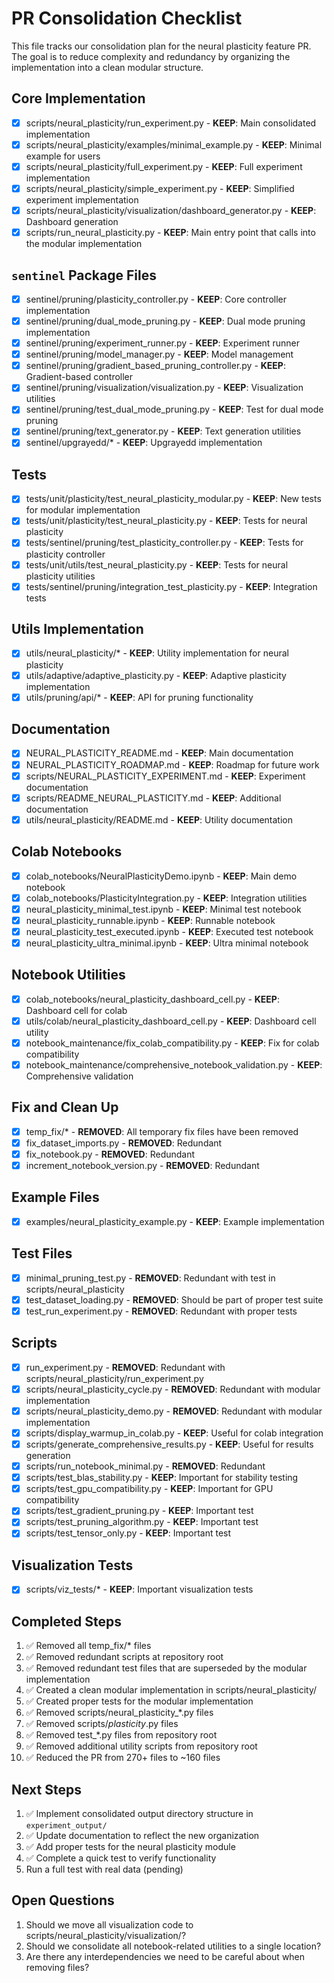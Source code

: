 # PR Consolidation Checklist

This file tracks our consolidation plan for the neural plasticity feature PR. The goal is to reduce complexity and redundancy by organizing the implementation into a clean modular structure.

## Core Implementation

- [x] scripts/neural_plasticity/run_experiment.py - **KEEP**: Main consolidated implementation
- [x] scripts/neural_plasticity/examples/minimal_example.py - **KEEP**: Minimal example for users
- [x] scripts/neural_plasticity/full_experiment.py - **KEEP**: Full experiment implementation
- [x] scripts/neural_plasticity/simple_experiment.py - **KEEP**: Simplified experiment implementation
- [x] scripts/neural_plasticity/visualization/dashboard_generator.py - **KEEP**: Dashboard generation
- [x] scripts/run_neural_plasticity.py - **KEEP**: Main entry point that calls into the modular implementation

## `sentinel` Package Files

- [x] sentinel/pruning/plasticity_controller.py - **KEEP**: Core controller implementation
- [x] sentinel/pruning/dual_mode_pruning.py - **KEEP**: Dual mode pruning implementation
- [x] sentinel/pruning/experiment_runner.py - **KEEP**: Experiment runner
- [x] sentinel/pruning/model_manager.py - **KEEP**: Model management
- [x] sentinel/pruning/gradient_based_pruning_controller.py - **KEEP**: Gradient-based controller
- [x] sentinel/pruning/visualization/visualization.py - **KEEP**: Visualization utilities
- [x] sentinel/pruning/test_dual_mode_pruning.py - **KEEP**: Test for dual mode pruning
- [x] sentinel/pruning/text_generator.py - **KEEP**: Text generation utilities
- [x] sentinel/upgrayedd/* - **KEEP**: Upgrayedd implementation

## Tests

- [x] tests/unit/plasticity/test_neural_plasticity_modular.py - **KEEP**: New tests for modular implementation
- [x] tests/unit/plasticity/test_neural_plasticity.py - **KEEP**: Tests for neural plasticity
- [x] tests/sentinel/pruning/test_plasticity_controller.py - **KEEP**: Tests for plasticity controller
- [x] tests/unit/utils/test_neural_plasticity.py - **KEEP**: Tests for neural plasticity utilities
- [x] tests/sentinel/pruning/integration_test_plasticity.py - **KEEP**: Integration tests

## Utils Implementation

- [x] utils/neural_plasticity/* - **KEEP**: Utility implementation for neural plasticity
- [x] utils/adaptive/adaptive_plasticity.py - **KEEP**: Adaptive plasticity implementation
- [x] utils/pruning/api/* - **KEEP**: API for pruning functionality

## Documentation

- [x] NEURAL_PLASTICITY_README.md - **KEEP**: Main documentation
- [x] NEURAL_PLASTICITY_ROADMAP.md - **KEEP**: Roadmap for future work
- [x] scripts/NEURAL_PLASTICITY_EXPERIMENT.md - **KEEP**: Experiment documentation
- [x] scripts/README_NEURAL_PLASTICITY.md - **KEEP**: Additional documentation
- [x] utils/neural_plasticity/README.md - **KEEP**: Utility documentation

## Colab Notebooks

- [x] colab_notebooks/NeuralPlasticityDemo.ipynb - **KEEP**: Main demo notebook
- [x] colab_notebooks/PlasticityIntegration.py - **KEEP**: Integration utilities
- [x] neural_plasticity_minimal_test.ipynb - **KEEP**: Minimal test notebook
- [x] neural_plasticity_runnable.ipynb - **KEEP**: Runnable notebook
- [x] neural_plasticity_test_executed.ipynb - **KEEP**: Executed test notebook
- [x] neural_plasticity_ultra_minimal.ipynb - **KEEP**: Ultra minimal notebook

## Notebook Utilities

- [x] colab_notebooks/neural_plasticity_dashboard_cell.py - **KEEP**: Dashboard cell for colab
- [x] utils/colab/neural_plasticity_dashboard_cell.py - **KEEP**: Dashboard cell utility
- [x] notebook_maintenance/fix_colab_compatibility.py - **KEEP**: Fix for colab compatibility
- [x] notebook_maintenance/comprehensive_notebook_validation.py - **KEEP**: Comprehensive validation

## Fix and Clean Up

- [x] temp_fix/* - **REMOVED**: All temporary fix files have been removed
- [x] fix_dataset_imports.py - **REMOVED**: Redundant
- [x] fix_notebook.py - **REMOVED**: Redundant
- [x] increment_notebook_version.py - **REMOVED**: Redundant

## Example Files

- [x] examples/neural_plasticity_example.py - **KEEP**: Example implementation

## Test Files

- [x] minimal_pruning_test.py - **REMOVED**: Redundant with test in scripts/neural_plasticity
- [x] test_dataset_loading.py - **REMOVED**: Should be part of proper test suite
- [x] test_run_experiment.py - **REMOVED**: Redundant with proper tests

## Scripts

- [x] run_experiment.py - **REMOVED**: Redundant with scripts/neural_plasticity/run_experiment.py
- [x] scripts/neural_plasticity_cycle.py - **REMOVED**: Redundant with modular implementation
- [x] scripts/neural_plasticity_demo.py - **REMOVED**: Redundant with modular implementation
- [x] scripts/display_warmup_in_colab.py - **KEEP**: Useful for colab integration
- [x] scripts/generate_comprehensive_results.py - **KEEP**: Useful for results generation
- [x] scripts/run_notebook_minimal.py - **REMOVED**: Redundant
- [x] scripts/test_blas_stability.py - **KEEP**: Important for stability testing
- [x] scripts/test_gpu_compatibility.py - **KEEP**: Important for GPU compatibility
- [x] scripts/test_gradient_pruning.py - **KEEP**: Important test
- [x] scripts/test_pruning_algorithm.py - **KEEP**: Important test
- [x] scripts/test_tensor_only.py - **KEEP**: Important test

## Visualization Tests

- [x] scripts/viz_tests/* - **KEEP**: Important visualization tests

## Completed Steps

1. ✅ Removed all temp_fix/* files
2. ✅ Removed redundant scripts at repository root
3. ✅ Removed redundant test files that are superseded by the modular implementation 
4. ✅ Created a clean modular implementation in scripts/neural_plasticity/
5. ✅ Created proper tests for the modular implementation
6. ✅ Removed scripts/neural_plasticity_*.py files
7. ✅ Removed scripts/*plasticity*.py files
8. ✅ Removed test_*.py files from repository root
9. ✅ Removed additional utility scripts from repository root
10. ✅ Reduced the PR from 270+ files to ~160 files

## Next Steps

1. ✅ Implement consolidated output directory structure in `experiment_output/`
2. ✅ Update documentation to reflect the new organization
3. ✅ Add proper tests for the neural plasticity module
4. ✅ Complete a quick test to verify functionality
5. Run a full test with real data (pending)

## Open Questions

1. Should we move all visualization code to scripts/neural_plasticity/visualization/?
2. Should we consolidate all notebook-related utilities to a single location?
3. Are there any interdependencies we need to be careful about when removing files?